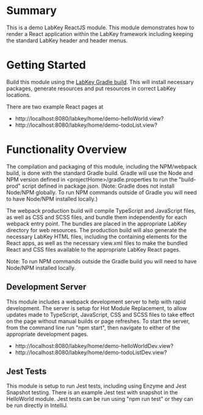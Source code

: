 # Summary
This is a demo LabKey ReactJS module. This module demonstrates how to render a React application within the LabKey framework 
including keeping the standard LabKey header and header menus.

<a name="gettingStarted"></a>
# Getting Started
Build this module using the [LabKey Gradle build]. This will install necessary packages, generate resources and put resources in correct LabKey locations.

There are two example React pages at
- http://localhost:8080/labkey/home/demo-helloWorld.view?
- http://localhost:8080/labkey/home/demo-todoList.view?

<a name="functionality"></a>
# Functionality Overview
The compilation and packaging of this module, including the NPM/webpack build, is done with the standard Gradle build. 
Gradle will use the Node and NPM version defined in \<projectHome\>/gradle.properties to run the "build-prod" script defined in package.json.
(Note: Gradle does not install Node/NPM globally. To run NPM commands outside of Gradle you will need to have Node/NPM installed 
locally.)

The webpack production build will compile TypeScript and JavaScript files, as well as CSS and SCSS files, and bundle them independently 
for each webpack entry point.  The bundles are placed in the appropriate LabKey directory for web resources.  The production build will also 
generate the necessary LabKey HTML files, including the containing elements for the React apps, as well as the necessary view.xml files 
to make the bundled React and CSS files available to the appropriate LabKey React pages.

Note: To run NPM commands outside the Gradle build you will need to have Node/NPM installed locally.

<a name="devServer"></a>
## Development Server
This module includes a webpack development server to help with rapid development.  The server is setup for Hot Module Replacement, 
to allow updates made to TypeScript, JavaScript, CSS and SCSS files to take effect on the page without manual builds or page refreshes. To 
start the server, from the command line run "npm start", then navigate to either of the appropriate development pages.
- http://localhost:8080/labkey/home/demo-helloWorldDev.view?
- http://localhost:8080/labkey/home/demo-todoListDev.view?

<a name="jest"></a>
## Jest Tests
This module is setup to run Jest tests, including using Enzyme and Jest Snapshot testing. There is an example Jest test with 
snapshot in the HelloWorld module.  Jest tests can be run using "npm run test" or they can be run directly in IntelliJ.

    
[LabKey Gradle build]: https://www.labkey.org/Documentation/wiki-page.view?name=gradleBuild    
